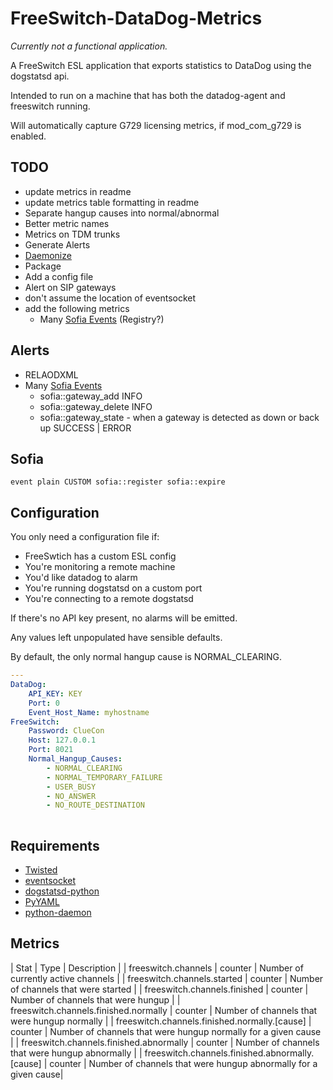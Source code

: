 FreeSwitch-DataDog-Metrics
==========================

*Currently not a functional application.*

A FreeSwitch ESL application that exports statistics to DataDog using the dogstatsd api. 

Intended to run on a machine that has both the datadog-agent and freeswitch running.

Will automatically capture G729 licensing metrics, if mod\_com\_g729 is enabled. 

TODO
----

* update metrics in readme
* update metrics table formatting in readme
* Separate hangup causes into normal/abnormal
* Better metric names
* Metrics on TDM trunks
* Generate Alerts
* [Daemonize](https://github.com/eagafonov/python-twisted-startup-script/blob/master/python-twisted-startup-script) 
* Package
* Add a config file
* Alert on SIP gateways
* don't assume the location of eventsocket
* add the following metrics
	* Many [Sofia Events](http://wiki.freeswitch.org/wiki/Mod_sofia#Custom_Events) (Registry?)


Alerts
------

* RELAODXML
* Many [Sofia Events](http://wiki.freeswitch.org/wiki/Mod_sofia#Custom_Events)
    * sofia::gateway_add INFO
    * sofia::gateway_delete INFO
    * sofia::gateway_state - when a gateway is detected as down or back up SUCCESS | ERROR

Sofia
-----

`event plain CUSTOM sofia::register sofia::expire`


Configuration
-------------

You only need a configuration file if:

* FreeSwtich has a custom ESL config
* You're monitoring a remote machine
* You'd like datadog to alarm
* You're running dogstatsd on a custom port
* You're connecting to a remote dogstatsd

If there's no API key present, no alarms will be emitted.

Any values left unpopulated have sensible defaults. 

By default, the only normal hangup cause is NORMAL_CLEARING. 

```yaml
---
DataDog:
    API_KEY: KEY
    Port: 0
    Event_Host_Name: myhostname
FreeSwitch:
    Password: ClueCon
    Host: 127.0.0.1
    Port: 8021
    Normal_Hangup_Causes: 
        - NORMAL_CLEARING
        - NORMAL_TEMPORARY_FAILURE
        - USER_BUSY
        - NO_ANSWER
        - NO_ROUTE_DESTINATION
        
```

Requirements 
------------

* [Twisted](http://twistedmatrix.com/)
* [eventsocket](https://github.com/fiorix/eventsocket)
* [dogstatsd-python](https://github.com/DataDog/dogstatsd-python)
* [PyYAML](http://pyyaml.org)
* [python-daemon](https://pypi.python.org/pypi/python-daemon/1.6)

Metrics
-------

| Stat                                             | Type           | Description  |
| freeswitch.channels                              | counter 		| Number of currently active channels  |
| freeswitch.channels.started                      | counter 		| Number of channels that were started |
| freeswitch.channels.finished                     | counter 		| Number of channels that were hungup  |
| freeswitch.channels.finished.normally            | counter 		| Number of channels that were hungup normally  |
| freeswitch.channels.finished.normally.[cause]    | counter 		| Number of channels that were hungup normally for a given cause  |
| freeswitch.channels.finished.abnormally          | counter 		| Number of channels that were hungup abnormally  |
| freeswitch.channels.finished.abnormally.[cause]  | counter 		| Number of channels that were hungup abnormally for a given cause|
